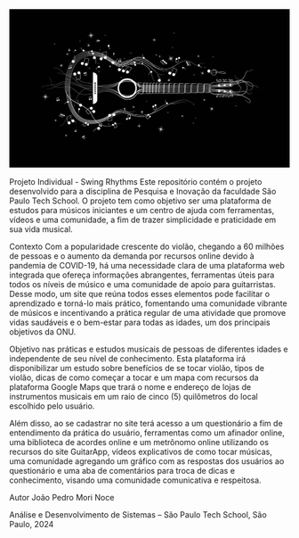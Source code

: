 <img src="./public/assets/about3.jpg" width="600px">

Projeto Individual - Swing Rhythms
Este repositório contém o projeto desenvolvido para a disciplina de Pesquisa e Inovação da faculdade São Paulo Tech School. O projeto tem como objetivo ser uma plataforma de estudos para músicos iniciantes e um centro de ajuda com ferramentas, vídeos e uma comunidade, a fim de trazer simplicidade e praticidade em sua vida musical.


Contexto
Com a popularidade crescente do violão, chegando a 60 milhões de pessoas e o aumento da demanda por recursos online devido à pandemia de COVID-19, há uma necessidade clara de uma plataforma web integrada que ofereça informações abrangentes, ferramentas úteis para todos os níveis de músico e uma comunidade de apoio para guitarristas. Desse modo, um site que reúna todos esses elementos pode facilitar o aprendizado e torná-lo mais prático, fomentando uma comunidade vibrante de músicos e incentivando a prática regular de uma atividade que promove vidas saudáveis e o bem-estar para todas as idades, um dos principais objetivos da ONU.

Objetivo
nas práticas e estudos musicais de pessoas de diferentes idades e independente de seu nível de conhecimento. Esta plataforma irá disponibilizar um estudo sobre benefícios de se tocar violão, tipos de violão, dicas de como começar a tocar e um mapa com recursos da plataforma Google Maps que trará o nome e endereço de lojas de instrumentos musicais em um raio de cinco (5) quilômetros do local escolhido pelo usuário.

Além disso, ao se cadastrar no site terá acesso a um questionário a fim de entendimento da prática do usuário, ferramentas como um afinador online, uma biblioteca de acordes online e um metrônomo online utilizando os recursos do site GuitarApp, vídeos explicativos de como tocar músicas, uma comunidade agregando um gráfico com as respostas dos usuários ao questionário e uma aba de comentários para troca de dicas e conhecimento, visando uma comunidade comunicativa e respeitosa.


Autor
João Pedro Mori Noce

Análise e Desenvolvimento de Sistemas – São Paulo Tech School, São Paulo, 2024